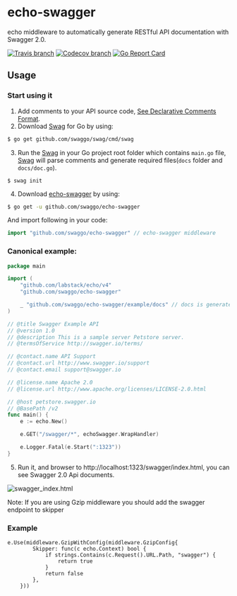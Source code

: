 # echo-swagger

echo middleware to automatically generate RESTful API documentation with Swagger 2.0.

[![Travis branch](https://img.shields.io/travis/swaggo/echo-swagger/master.svg)](https://travis-ci.org/swaggo/echo-swagger)
[![Codecov branch](https://img.shields.io/codecov/c/github/swaggo/echo-swagger/master.svg)](https://codecov.io/gh/swaggo/echo-swagger)
[![Go Report Card](https://goreportcard.com/badge/github.com/swaggo/echo-swagger)](https://goreportcard.com/report/github.com/swaggo/echo-swagger)


## Usage

### Start using it
1. Add comments to your API source code, [See Declarative Comments Format](https://github.com/swaggo/swag#declarative-comments-format).
2. Download [Swag](https://github.com/swaggo/swag) for Go by using:
```sh
$ go get github.com/swaggo/swag/cmd/swag
```
3. Run the [Swag](https://github.com/swaggo/swag) in your Go project root folder which contains `main.go` file, [Swag](https://github.com/swaggo/swag) will parse comments and generate required files(`docs` folder and `docs/doc.go`).
```sh_ "github.com/swaggo/echo-swagger/v2/example/docs"
$ swag init
```
4. Download [echo-swagger](https://github.com/swaggo/echo-swagger) by using:
```sh
$ go get -u github.com/swaggo/echo-swagger
```

And import following in your code:
```go
import "github.com/swaggo/echo-swagger" // echo-swagger middleware
```

### Canonical example:

```go
package main

import (
	"github.com/labstack/echo/v4"
	"github.com/swaggo/echo-swagger"

	_ "github.com/swaggo/echo-swagger/example/docs" // docs is generated by Swag CLI, you have to import it.
)

// @title Swagger Example API
// @version 1.0
// @description This is a sample server Petstore server.
// @termsOfService http://swagger.io/terms/

// @contact.name API Support
// @contact.url http://www.swagger.io/support
// @contact.email support@swagger.io

// @license.name Apache 2.0
// @license.url http://www.apache.org/licenses/LICENSE-2.0.html

// @host petstore.swagger.io
// @BasePath /v2
func main() {
	e := echo.New()

	e.GET("/swagger/*", echoSwagger.WrapHandler)

	e.Logger.Fatal(e.Start(":1323"))
}

```

5. Run it, and browser to http://localhost:1323/swagger/index.html, you can see Swagger 2.0 Api documents.

![swagger_index.html](https://user-images.githubusercontent.com/8943871/36250587-40834072-1279-11e8-8bb7-02a2e2fdd7a7.png)

Note: If you are using Gzip middleware you should add the swagger endpoint to skipper

### Example

```
e.Use(middleware.GzipWithConfig(middleware.GzipConfig{
		Skipper: func(c echo.Context) bool {
			if strings.Contains(c.Request().URL.Path, "swagger") {
				return true
			}
			return false
		},
	}))
```
